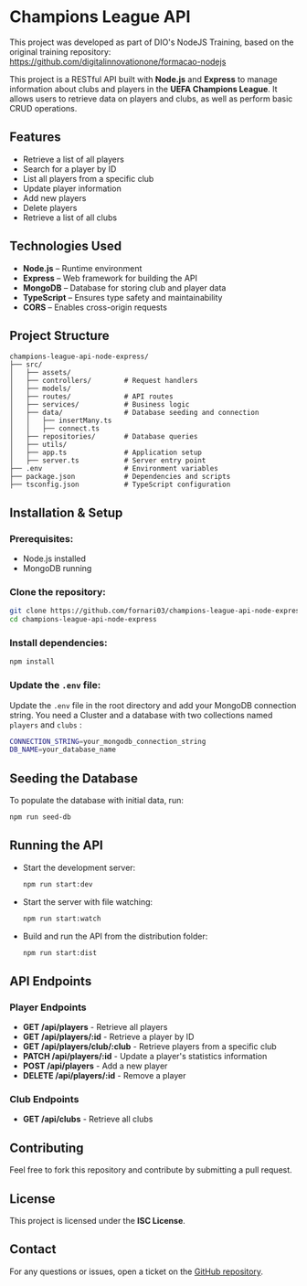 # Champions League API

This project was developed as part of DIO's NodeJS Training, based on the original training repository: https://github.com/digitalinnovationone/formacao-nodejs

This project is a RESTful API built with **Node.js** and **Express** to manage information about clubs and players in the **UEFA Champions League**. It allows users to retrieve data on players and clubs, as well as perform basic CRUD operations.

## Features
- Retrieve a list of all players
- Search for a player by ID
- List all players from a specific club
- Update player information
- Add new players
- Delete players
- Retrieve a list of all clubs

## Technologies Used
- **Node.js** – Runtime environment
- **Express** – Web framework for building the API
- **MongoDB** – Database for storing club and player data
- **TypeScript** – Ensures type safety and maintainability
- **CORS** – Enables cross-origin requests

## Project Structure
```
champions-league-api-node-express/
├── src/
│   ├── assets/
│   ├── controllers/        # Request handlers
│   ├── models/
│   ├── routes/             # API routes
│   ├── services/           # Business logic
│   ├── data/               # Database seeding and connection
│   │   ├── insertMany.ts
│   │   ├── connect.ts
│   ├── repositories/       # Database queries
│   ├── utils/
│   ├── app.ts              # Application setup
│   ├── server.ts           # Server entry point
├── .env                    # Environment variables
├── package.json            # Dependencies and scripts
├── tsconfig.json           # TypeScript configuration
```

## Installation & Setup

### Prerequisites:
- Node.js installed
- MongoDB running

### Clone the repository:
```sh
git clone https://github.com/fornari03/champions-league-api-node-express.git
cd champions-league-api-node-express
```

### Install dependencies:
   ```sh
   npm install
   ```

### Update the `.env` file:
Update the `.env` file in the root directory and add your MongoDB connection string. You need a Cluster and a database with two collections named `players` and `clubs` :
   ```sh
   CONNECTION_STRING=your_mongodb_connection_string
   DB_NAME=your_database_name
   ```

## Seeding the Database
To populate the database with initial data, run:
```sh
npm run seed-db
```

## Running the API
- Start the development server:
  ```sh
  npm run start:dev
  ```
- Start the server with file watching:
  ```sh
  npm run start:watch
  ```
- Build and run the API from the distribution folder:
  ```sh
  npm run start:dist
  ```

## API Endpoints

### Player Endpoints
- **GET /api/players** - Retrieve all players
- **GET /api/players/:id** - Retrieve a player by ID
- **GET /api/players/club/:club** - Retrieve players from a specific club
- **PATCH /api/players/:id** - Update a player's statistics information
- **POST /api/players** - Add a new player
- **DELETE /api/players/:id** - Remove a player

### Club Endpoints
- **GET /api/clubs** - Retrieve all clubs

## Contributing
Feel free to fork this repository and contribute by submitting a pull request.

## License
This project is licensed under the **ISC License**.

## Contact
For any questions or issues, open a ticket on the [GitHub repository](https://github.com/fornari03/champions-league-api-node-express/issues).

